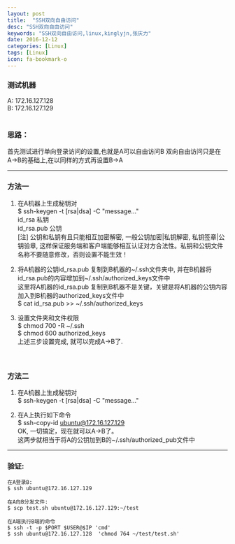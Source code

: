 ```yaml
---
layout: post
title:  "SSH双向自由访问"
desc: "SSH双向自由访问"
keywords: "SSH双向自由访问,linux,kinglyjn,张庆力"
date: 2016-12-12
categories: [Linux]
tags: [Linux]
icon: fa-bookmark-o
---
```


### 测试机器

A: 172.16.127.128<br>
B: 172.16.127.129
<br>
<br>

### 思路：

首先测试进行单向登录访问的设置,也就是A可以自由访问B
双向自由访问只是在A->B的基础上,在以同样的方式再设置B->A

---


### 方法一

1. 在A机器上生成秘钥对<br>
  $ ssh-keygen -t [rsa|dsa] -C "message..." <br>
  id_rsa      私钥<br>
  id_rsa.pub  公钥<br>
  [注] 公钥和私钥有且只能相互加密解密, 一般公钥加密|私钥解密, 私钥签章|公钥验章, 这样保证服务端和客户端能够相互认证对方合法性。私钥和公钥文件名称不要随意修改，否则设置不能生效！<br>

2. 将A机器的公钥id_rsa.pub 复制到B机器的~/.ssh文件夹中, 并在B机器将id_rsa.pub的内容增加到~/.ssh/authorized_keys文件中<br>
   这里将A机器的id_rsa.pub 复制到B机器不是关键，关键是将A机器的公钥内容加入到B机器的authorized_keys文件中<br>
  $ cat id_rsa.pub >> ~/.ssh/authorized_keys<br>

3. 设置文件夹和文件权限<br>
  $ chmod 700 -R ~/.ssh<br>
  $ chmod 600 authorized_keys<br>
上述三步设置完成, 就可以完成A->B了. <br>
<br><br>

### 方法二

1. 在A机器上生成秘钥对<br>
  $ ssh-keygen -t [rsa|dsa] -C "message..."<br>

2. 在A上执行如下命令 <br>
  $ ssh-copy-id ubuntu@172.16.127.129 <br>
OK, 一切搞定，现在就可以A->B了。<br>
这两步就相当于将A的公钥加到B的~/.ssh/authorized_pub文件中<br>

---

### 验证:

```shell
在A登录B:
$ ssh ubuntu@172.16.127.129

在A向B分发文件:
$ scp test.sh ubuntu@172.16.127.129:~/test

在A端执行B端的命令
$ ssh -t -p $PORT $USER@$IP 'cmd' 
$ ssh ubuntu@172.16.127.128  'chmod 764 ~/test/test.sh'
```
